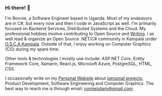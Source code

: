 ### Hi there! 👋
I'm Ronnie, a Software Engineer based in Uganda. Most of my endeavors are in C#, but every now and then I code in JavaScript as well. I'm primarily focused on Backend Services, Distributed Systems and the Cloud. My professional hobbies involve contributing to Open Source and [Writing](https://ronnielutaro.github.io/blog). I as well lead & organize an Open Source .NET/C# community in Kampala under [O.S.C.A Kampala](https://github.com/OSCA-Kampala-Chapter). Outside of that, I enjoy working on Computer Graphics (CG) during my spare time.

Other tools & technologies I mostly use include: ASP.NET Core, Entity Framework Core, Xamarin, React.js, Microsoft Azure, PostgreSQL, HTML, CSS.

I occasionally write on my [Personal Website](https://ronnielutalo.github.io/) about [personal projects](https://ronnielutalo.github.io/projects/), Product Development, Software Engineering and Computer Graphics. The best way to reach me is through email: ronnielutaro@gmail.com

